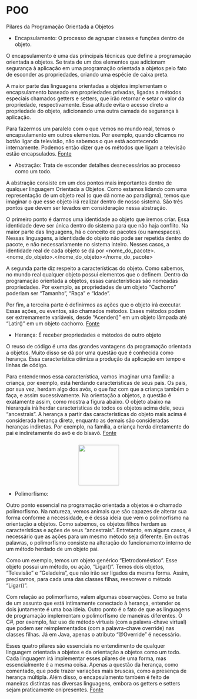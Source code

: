 # POO

Pilares da Programação Orientada a Objetos

- Encapsulamento: O processo de agrupar classes e funções dentro de objeto.

O encapsulamento é uma das principais técnicas que define a programação orientada a objetos. Se trata de um dos elementos que adicionam segurança à aplicação em uma programação orientada a objetos pelo fato de esconder as propriedades, criando uma espécie de caixa preta.

A maior parte das linguagens orientadas a objetos implementam o encapsulamento baseado em propriedades privadas, ligadas a métodos especiais chamados getters e setters, que irão retornar e setar o valor da propriedade, respectivamente. Essa atitude evita o acesso direto a propriedade do objeto, adicionando uma outra camada de segurança à aplicação.

Para fazermos um paralelo com o que vemos no mundo real, temos o encapsulamento em outros elementos. Por exemplo, quando clicamos no botão ligar da televisão, não sabemos o que está acontecendo internamente. Podemos então dizer que os métodos que ligam a televisão estão encapsulados. [Fonte](https://www.devmedia.com.br/os-4-pilares-da-programacao-orientada-a-objetos/9264)

- Abstração: Trata de esconder detalhes desnecessários ao processo como um todo.

A abstração consiste em um dos pontos mais importantes dentro de qualquer linguagem Orientada a Objetos. Como estamos lidando com uma representação de um objeto real (o que dá nome ao paradigma), temos que imaginar o que esse objeto irá realizar dentro de nosso sistema. São três pontos que devem ser levados em consideração nessa abstração.

O primeiro ponto é darmos uma identidade ao objeto que iremos criar. Essa identidade deve ser única dentro do sistema para que não haja conflito. Na maior parte das linguagens, há o conceito de pacotes (ou namespaces). Nessas linguagens, a identidade do objeto não pode ser repetida dentro do pacote, e não necessariamente no sistema inteiro. Nesses casos, a identidade real de cada objeto se dá por <nome_do_pacote>.<nome_do_objeto>.</nome_do_objeto></nome_do_pacote>

A segunda parte diz respeito a características do objeto. Como sabemos, no mundo real qualquer objeto possui elementos que o definem. Dentro da programação orientada a objetos, essas características são nomeadas propriedades. Por exemplo, as propriedades de um objeto “Cachorro” poderiam ser “Tamanho”, “Raça” e “Idade”.

Por fim, a terceira parte é definirmos as ações que o objeto irá executar. Essas ações, ou eventos, são chamados métodos. Esses métodos podem ser extremamente variáveis, desde “Acender()” em um objeto lâmpada até “Latir()” em um objeto cachorro. [Fonte](https://www.devmedia.com.br/os-4-pilares-da-programacao-orientada-a-objetos/9264)

- Herança: É receber propriedades e métodos de outro objeto

O reuso de código é uma das grandes vantagens da programação orientada a objetos. Muito disso se dá por uma questão que é conhecida como herança. Essa característica otimiza a produção da aplicação em tempo e linhas de código.

Para entendermos essa característica, vamos imaginar uma família: a criança, por exemplo, está herdando características de seus pais. Os pais, por sua vez, herdam algo dos avós, o que faz com que a criança também o faça, e assim sucessivamente. Na orientação a objetos, a questão é exatamente assim, como mostra a figura abaixo. O objeto abaixo na hierarquia irá herdar características de todos os objetos acima dele, seus “ancestrais”. A herança a partir das características do objeto mais acima é considerada herança direta, enquanto as demais são consideradas heranças indiretas. Por exemplo, na família, a criança herda diretamente do pai e indiretamente do avô e do bisavô. [Fonte](https://www.devmedia.com.br/os-4-pilares-da-programacao-orientada-a-objetos/9264)
 <p align="center"><img style="margin-top:10px;" src="https://arquivo.devmedia.com.br/artigos/henrique_gasparotto/4_pilares_oo/image002.png" width="110px"></p>

- Polimorfismo: 

Outro ponto essencial na programação orientada a objetos é o chamado polimorfismo. Na natureza, vemos animais que são capazes de alterar sua forma conforme a necessidade, e é dessa ideia que vem o polimorfismo na orientação a objetos. Como sabemos, os objetos filhos herdam as características e ações de seus “ancestrais”. Entretanto, em alguns casos, é necessário que as ações para um mesmo método seja diferente. Em outras palavras, o polimorfismo consiste na alteração do funcionamento interno de um método herdado de um objeto pai.

Como um exemplo, temos um objeto genérico “Eletrodoméstico”. Esse objeto possui um método, ou ação, “Ligar()”. Temos dois objetos, “Televisão” e “Geladeira”, que não irão ser ligados da mesma forma. Assim, precisamos, para cada uma das classes filhas, reescrever o método “Ligar()”.

Com relação ao polimorfismo, valem algumas observações. Como se trata de um assunto que está intimamente conectado à herança, entender os dois juntamente é uma boa ideia. Outro ponto é o fato de que as linguagens de programação implementam o polimorfismo de maneiras diferentes. O C#, por exemplo, faz uso de método virtuais (com a palavra-chave virtual) que podem ser reimplementados (com a palavra-chave override) nas classes filhas. Já em Java, apenas o atributo “@Override” é necessário.

Esses quatro pilares são essenciais no entendimento de qualquer linguagem orientada a objetos e da orientação a objetos como um todo. Cada linguagem irá implementar esses pilares de uma forma, mas essencialmente é a mesma coisa. Apenas a questão da herança, como comentado, que pode trazer variações mais bruscas, como a presença de herança múltipla. Além disso, o encapsulamento também é feito de maneiras distintas nas diversas linguagens, embora os getters e setters sejam praticamente onipresentes. [Fonte](https://www.devmedia.com.br/os-4-pilares-da-programacao-orientada-a-objetos/9264)